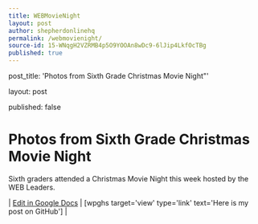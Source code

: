 ```yaml
---
title: WEBMovieNight
layout: post
author: shepherdonlinehq
permalink: /webmovienight/
source-id: 15-WNqgH2VZRMB4p5O9YOOAn8wDc9-6lJip4LkfOcTBg
published: true
---
```

post_title: 'Photos from Sixth Grade Christmas Movie Night"'

layout: post

published: false

# Photos from Sixth Grade Christmas Movie Night

Sixth graders attended a Christmas Movie Night this week hosted by the WEB Leaders.

| [Edit in Google Docs](https://docs.google.com/document/d/15-WNqgH2VZRMB4p5O9YOOAn8wDc9-6lJip4LkfOcTBg/edit?usp=sharing) | [wpghs target='view' type='link' text='Here is my post on GitHub'] |

